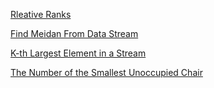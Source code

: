 [Rleative Ranks](https://leetcode.com/problems/relative-ranks/submissions/1471117329/?envType=problem-list-v2&envId=heap-priority-queue)

[Find Meidan From Data Stream](https://leetcode.com/problems/find-median-from-data-stream/submissions/1471161352/)

[K-th Largest Element in a Stream](https://leetcode.com/problems/kth-largest-element-in-a-stream/)

[The Number of the Smallest Unoccupied Chair](https://leetcode.com/problems/the-number-of-the-smallest-unoccupied-chair/submissions/1480452398/?envType=problem-list-v2&envId=heap-priority-queue)
